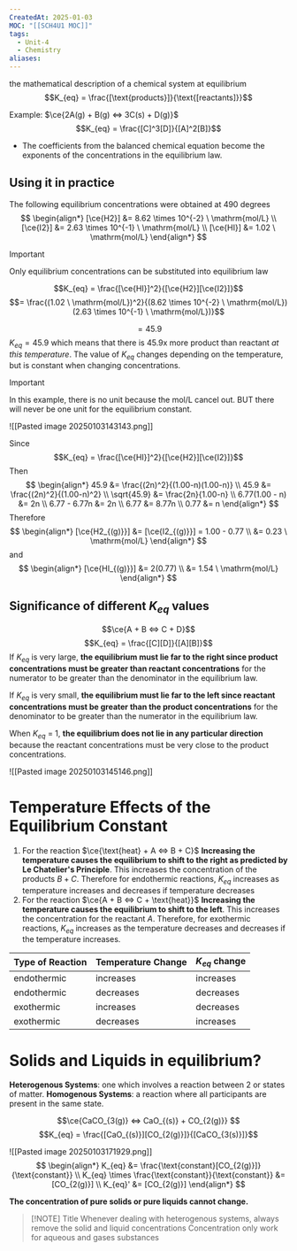 ```yaml
---
CreatedAt: 2025-01-03
MOC: "[[SCH4U1 MOC]]"
tags:
  - Unit-4
  - Chemistry
aliases:
---
```

the mathematical description of a chemical system at equilibrium 
$$K_{eq} = \frac{[\text{products}]}{\text{[reactants]}}$$

Example: $\ce{2A(g) + B(g) <=> 3C(s) + D(g)}$
$$K_{eq} = \frac{[C]^3[D]}{[A]^2[B]}$$
- The coefficients from the balanced chemical equation become the exponents of the concentrations in the equilibrium law.

## Using it in practice
The following equilibrium concentrations were obtained at 490 degrees
$$
\begin{align*}
[\ce{H2}] &= 8.62 \times 10^{-2} \ \mathrm{mol/L} \\
[\ce{I2}] &= 2.63 \times 10^{-1} \ \mathrm{mol/L} \\
[\ce{HI}] &= 1.02 \ \mathrm{mol/L}
\end{align*}
$$


> [!IMPORTANT] 
> Only equilibrium concentrations can be substituted into equilibrium law

$$K_{eq} = \frac{[\ce{HI}]^2}{[\ce{H2}][\ce{I2}]}$$
$$= \frac{(1.02 \ \mathrm{mol/L})^2}{(8.62 \times 10^{-2} \ \mathrm{mol/L})(2.63 \times 10^{-1} \ \mathrm{mol/L})}$$

$$=45.9$$
$K_{eq} = 45.9$ which means that there is 45.9x more product than reactant *at this temperature*.
The value of $K_{eq}$ changes depending on the temperature, but is constant when changing concentrations.

> [!IMPORTANT]
> In this example, there is no unit because the mol/L cancel out. BUT there will never be one unit for the equilibrium constant.

![[Pasted image 20250103143143.png]]

Since
$$K_{eq} = \frac{[\ce{HI}]^2}{[\ce{H2}][\ce{I2}]}$$
Then
$$
\begin{align*}
45.9 &= \frac{(2n)^2}{(1.00-n)(1.00-n)} \\
45.9 &= \frac{(2n)^2}{(1.00-n)^2} \\
\sqrt{45.9} &= \frac{2n}{1.00-n} \\
6.77(1.00 - n) &= 2n \\
6.77 - 6.77n &= 2n \\
6.77 &= 8.77n \\
0.77 &= n
\end{align*}
$$
Therefore
$$
\begin{align*}
[\ce{H2_{(g)}}] &= [\ce{I2_{(g)}}] = 1.00 - 0.77 \\
&= 0.23 \ \mathrm{mol/L}
\end{align*}
$$
and
$$
\begin{align*}
[\ce{HI_{(g)}}] &= 2(0.77) \\
&= 1.54 \ \mathrm{mol/L}
\end{align*}
$$

## Significance of different $K_{eq}$ values
$$\ce{A + B <=> C + D}$$ $$K_{eq} = \frac{[C][D]}{[A][B]}$$If $K_{eq}$​ is very large, **the equilibrium must lie far to the right since product concentrations must be greater than reactant concentrations** for the numerator to be greater than the denominator in the equilibrium law.


If $K_{eq}​$ is very small, **the equilibrium must lie far to the left since reactant concentrations must be greater than the product concentrations** for the denominator to be greater than the numerator in the equilibrium law.

When $K_{eq}$​ = 1, **the equilibrium does not lie in any particular direction** because the reactant concentrations must be very close to the product concentrations.

![[Pasted image 20250103145146.png]]

# Temperature Effects of the Equilibrium Constant

1. For the reaction $\ce{\text{heat} + A <=> B + C}$
   **Increasing the temperature causes the equilibrium to shift to the right as predicted by Le Chatelier's Principle**. This increases the concentration of the products $B + C$. Therefore for endothermic reactions, $K_{eq}$ increases as temperature increases and decreases if temperature decreases
2. For the reaction $\ce{A + B <=> C + \text{heat}}$
   **Increasing the temperature causes the equilibrium to shift to the left**. This increases the concentration for the reactant $A$. Therefore, for exothermic reactions, $K_{eq}$ increases as the temperature decreases and decreases if the temperature increases. 



| Type of Reaction | Temperature Change | $K_{eq}$ change |
| ---------------- | ------------------ | --------------- |
| endothermic      | increases          | increases       |
| endothermic      | decreases          | decreases       |
| exothermic       | increases          | decreases       |
| exothermic       | decreases          | increases       |

# Solids and Liquids in equilibrium?
**Heterogenous Systems**: one which involves a reaction between 2 or states of matter.
**Homogenous Systems**: a reaction where all participants are present in the same state.


$$\ce{CaCO_{3(g)} <=> CaO_{(s)} + CO_{2(g)}} $$
$$K_{eq} = \frac{[CaO_{(s)}][CO_{2(g)}]}{[CaCO_{3(s)}]}$$

![[Pasted image 20250103171929.png]]
$$
\begin{align*}
K_{eq} &= \frac{\text{constant}[CO_{2(g)}]}{\text{constant}} \\
K_{eq} \times \frac{\text{constant}}{\text{constant}} &= [CO_{2(g)}] \\
K_{eq}' &= [CO_{2(g)}]
\end{align*}
$$

**The concentration of pure solids or pure liquids cannot change.** 
> [!NOTE] Title
> Whenever dealing with heterogenous systems, always remove the solid and liquid concentrations
> Concentration only work for aqueous and gases substances
